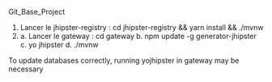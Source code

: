 Git_Base_Project
1. Lancer le jhipster-registry : cd jhipster-registry && yarn install && ./mvnw
2. 	a. Lancer le gateway : cd gateway
	b. npm update -g generator-jhipster
	c. yo jhipster
	d. ./mvnw


To update databases correctly, running yojhipster in gateway may be necessary
